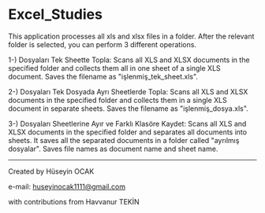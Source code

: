 # Excel_Studies
This application processes all xls and xlsx files in a folder. After the relevant folder is selected, you can perform 3 different operations.

1-) Dosyaları Tek Sheette Topla: Scans all XLS and XLSX documents in the specified folder and collects them all in one sheet of a single XLS document. Saves the filename as "işlenmiş_tek_sheet.xls".

2-) Dosyaları Tek Dosyada Ayrı Sheetlerde Topla: Scans all XLS and XLSX documents in the specified folder and collects them in a single XLS document in separate sheets. Saves the filename as "işlenmiş_dosya.xls".

3-) Dosyaları Sheetlerine Ayır ve Farklı Klasöre Kaydet: Scans all XLS and XLSX documents in the specified folder and separates all documents into sheets. It saves all the separated documents in a folder called "ayrılmış dosyalar". Saves file names as document name and sheet name.
************************************************** *********************

Created by Hüseyin OCAK

e-mail: huseyinocak1111@gmail.com

with contributions from Havvanur TEKİN
